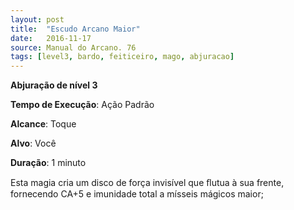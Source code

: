 ```yaml
---
layout: post
title:  "Escudo Arcano Maior"
date:   2016-11-17
source: Manual do Arcano. 76
tags: [level3, bardo, feiticeiro, mago, abjuracao]
---
```


**Abjuração de nível 3**

**Tempo de Execução**: Ação Padrão

**Alcance**: Toque

**Alvo**: Você

**Duração**: 1 minuto


Esta magia cria um disco de força invisível que ﬂutua à sua frente, fornecendo CA+5 e imunidade total a mísseis mágicos maior;